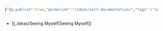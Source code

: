 ```yaml
---
{"dg-publish":true,"permalink":"/ideas/self-documentation/","tags":["self","observations"],"noteIcon":"2","created":"2024-09-22T06:59:17.750+08:00","updated":"2024-12-17T20:49:10.988+08:00"}
---
```



- [[_ideas/Seeing Myself\|Seeing Myself]]

